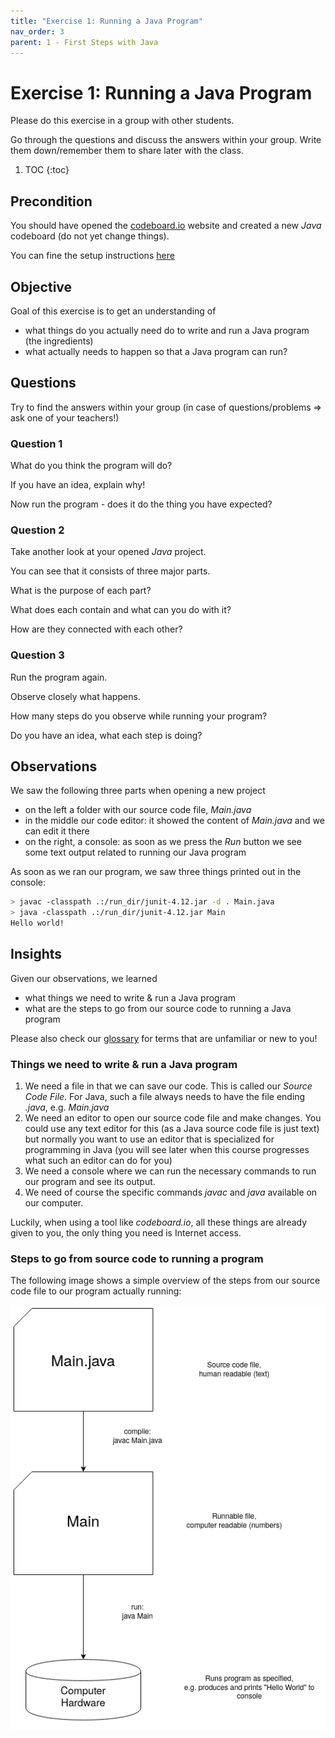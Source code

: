 ```yaml
---
title: "Exercise 1: Running a Java Program"
nav_order: 3
parent: 1 - First Steps with Java
---
```


# Exercise 1: Running a Java Program
Please do this exercise in a group with other students.

Go through the questions and discuss the answers within your group.
Write them down/remember them to share later with the class.

1. TOC
{:toc}

## Precondition
You should have opened the [codeboard.io](https://codeboard.io/) website and created a new *Java* codeboard (do not yet change things).

You can fine the setup instructions [here](codeboard.md)

## Objective
Goal of this exercise is to get an understanding of
* what things do you actually need do to write and run a Java program (the ingredients)
* what actually needs to happen so that a Java program can run?

## Questions
Try to find the answers within your group (in case of questions/problems => ask one of your teachers!)

### Question 1
What do you think the program will do?

If you have an idea, explain why!

Now run the program - does it do the thing you have expected?

### Question 2
Take another look at your opened *Java* project.

You can see that it consists of three major parts.

What is the purpose of each part?

What does each contain and what can you do with it?

How are they connected with each other?

### Question 3
Run the program again.

Observe closely what happens.

How many steps do you observe while running your program?

Do you have an idea, what each step is doing?

## Observations
We saw the following three parts when opening a new project
* on the left a folder with our source code file, _Main.java_
* in the middle our code editor: it showed the content of _Main.java_ and we can edit it there
* on the right, a console: as soon as we press the *Run* button we see some text output related to running our Java program

As soon as we ran our program, we saw three things printed out in the console:
```bash
> javac -classpath .:/run_dir/junit-4.12.jar -d . Main.java
> java -classpath .:/run_dir/junit-4.12.jar Main
Hello world!
```

## Insights
Given our observations, we learned
* what things we need to write & run a Java program
* what are the steps to go from our source code to running a Java program

Please also check our [glossary](/intro-java/glossary) for terms that are unfamiliar or new to you!

### Things we need to write & run a Java program
1. We need a file in that we can save our code. This is called our *Source Code File*. For Java, such a file always needs to have the file ending *.java*, e.g. *Main.java*
2. We need an editor to open our source code file and make changes. You could use any text editor for this (as a Java source code file is just text) but normally you want to use an editor that is specialized for programming in Java (you will see later when this course progresses what such an editor can do for you)
3. We need a console where we can run the necessary commands to run our program and see its output.
4. We need of course the specific commands *javac* and *java* available on our computer.

Luckily, when using a tool like *codeboard.io*, all these things are already given to you, the only thing you need is Internet access.

### Steps to go from source code to running a program

The following image shows a simple overview of the steps from our source code file to our program actually running:

![compile and run java](javarunsteps.png)
